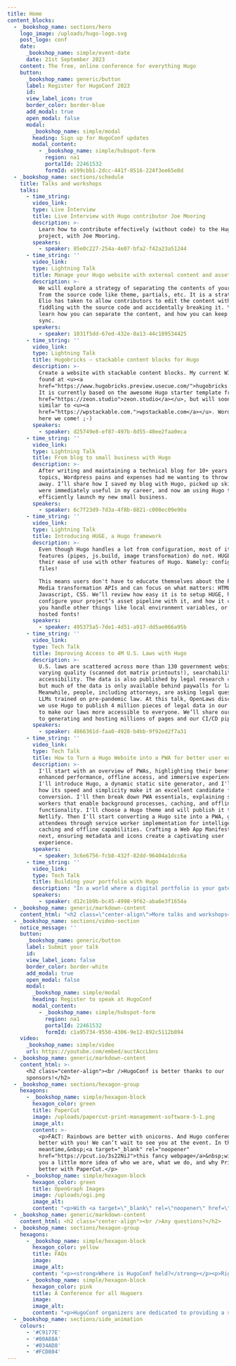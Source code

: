 ```yaml
---
title: Home
content_blocks:
  - _bookshop_name: sections/hero
    logo_image: /uploads/hugo-logo.svg
    post_logo: conf
    date:
      _bookshop_name: simple/event-date
      date: 21st September 2023
    content: The free, online conference for everything Hugo
    button:
      _bookshop_name: generic/button
      label: Register for HugoConf 2023
      id:
      view_label_icon: true
      border_color: border-blue
      add_modal: true
      open_modal: false
      modal:
        _bookshop_name: simple/modal
        heading: Sign up for HugoConf updates
        modal_content:
          - _bookshop_name: simple/hubspot-form
            region: na1
            portalId: 22461532
            formId: e199cbb1-2dcc-441f-8516-224f3ee65e8d
  - _bookshop_name: sections/schedule
    title: Talks and workshops
    talks:
      - time_string:
        video_link:
        type: Live Interview
        title: Live Interview with Hugo contributor Joe Mooring
        description: >-
          Learn how to contribute effectively (without code) to the Hugo
          project, with Joe Mooring.
        speakers:
          - speaker: 85e0c227-254a-4e07-bfa2-f42a23a51244
      - time_string: ''
        video_link:
        type: Lightning Talk
        title: Manage your Hugo website with external content and assets
        description: >-
          We will explore a strategy of separating the contents of your website
          from the source code like theme, partials, etc. It is a strategy that
          Elio has taken to allow contributors to edit the content without
          fiddling with the source code and accidentally breaking it. You will
          learn how you can separate the content, and how you can keep it all in
          sync.
        speakers:
          - speaker: 1031f5dd-67ed-432e-8a13-44c189534425
      - time_string: ''
        video_link:
        type: Lightning Talk
        title: Hugobricks — stackable content blocks for Hugo
        description: >-
          Create a website with stackable content blocks. My current WIP can be
          found at <u><a
          href="https://www.hugobricks.preview.usecue.com/">hugobricks.preview.usecue.com</a></u>.
          It is currently based on the awesome Hugo starter template from <u><a
          href="https://zeon.studio">zeon.studio</a></u>, but will soon be more
          similar to <u><a
          href="https://wpstackable.com.">wpstackable.com</a></u>. WordPress
          here we come! ;-)
        speakers:
          - speaker: d25749e8-ef87-497b-8d55-40ee2faa0eca
      - time_string: ''
        video_link:
        type: Lightning Talk
        title: From blog to small business with Hugo
        description: >-
          After writing and maintaining a technical blog for 10+ years on data
          topics, Wordpress pains and expenses had me wanting to throw it all
          away. I’ll share how I saved my blog with Hugo, picked up skills that
          were immediately useful in my career, and now am using Hugo to
          efficiently launch my new small business.
        speakers:
          - speaker: 6c7f23d9-7d3a-4f8b-8821-c008ec09e90a
      - time_string: ''
        video_link:
        type: Lightning Talk
        title: Introducing HUGE, a Hugo framework
        description: >-
          Even though Hugo handles a lot from configuration, most of its later
          features (pipes, js.build, image transformation) do not. HUGE aligns
          their ease of use with other features of Hugo. Namely: configuration
          files!

          This means users don't have to educate themselves about the Pipes or
          Media transformation APIs and can focus on what matters: HTML,
          Javascript, CSS. We’ll review how easy it is to setup HUGE, how to
          configure your project’s asset pipeline with it, and how it can help
          you handle other things like local environment variables, or self
          hosted fonts!
        speakers:
          - speaker: 495375a5-7de1-4d51-a917-dd5ae066a95b
      - time_string: ''
        video_link:
        type: Tech Talk
        title: Improving Access to 4M U.S. Laws with Hugo
        description: >-
          U.S. laws are scattered across more than 130 government websites with
          varying quality (scanned dot matrix printouts!), searchability, and
          accessibility. The data is also published by legal research companies,
          but much of the data is only available behind paywalls for law firms.
          Meanwhile, people, including attorneys, are asking legal questions to
          LLMs trained on pre-pandemic law. At this talk, OpenLaws discusses how
          we use Hugo to publish 4 million pieces of legal data in our efforts
          to make our laws more accessible to everyone. We’ll share our approach
          to generating and hosting millions of pages and our CI/CD pipeline.
        speakers:
          - speaker: 4866361d-faa0-4928-b4bb-9f92ed2f7a31
      - time_string: ''
        video_link:
        type: Tech Talk
        title: How to Turn a Hugo Website into a PWA for better user engagement
        description: >-
          I'll start with an overview of PWAs, highlighting their benefits like
          enhanced performance, offline access, and immersive experiences. Then
          I'll introduce Hugo, a dynamic static site generator, and I'll explore
          how its speed and simplicity make it an excellent candidate for PWA
          conversion. I'll then break down PWA essentials, explaining service
          workers that enable background processes, caching, and offline
          functionality. I'll choose a Hugo theme and will publish it to
          Netlify. Then I'll start converting a Hugo site into a PWA, guiding
          attendees through service worker implementation for intelligent
          caching and offline capabilities. Crafting a Web App Manifest comes
          next, ensuring metadata and icons create a captivating user
          experience.
        speakers:
          - speaker: 3c6e6756-fcb8-432f-82dd-96404a1dcc6a
      - time_string: ''
        video_link:
        type: Tech Talk
        title: Building your portfolio with Hugo
        description: "In a world where a digital portfolio is your gateway to opportunities, creating an engaging online presence has never been more crucial. In this talk, we will cover how to build an impressive portfolio website using the Hugo framework.<br/>This session is all about action. We'll cover:<br/>\n•\_An introduction to static site generators and their advantages.<br/>\n•\_Step-by-step guidance on setting up Hugo, selecting a suitable theme, and integrating personalized content.<br/>\n•\_Tips for optimizing website performance, responsiveness, and SEO within the Hugo framework.<br/>\n•\_Real-world examples of successful portfolio websites built using Hugo."
        speakers:
          - speaker: d12c1b9b-bc45-4998-9f62-aba6e3f1654a
  - _bookshop_name: generic/markdown-content
    content_html: "<h2 class=\"center-align\">More talks and workshops<br />will be announced soon!</h2><p>\_</p><p>\_</p>"
  - _bookshop_name: sections/video-section
    notice_message: ''
    button:
      _bookshop_name: generic/button
      label: Submit your talk
      id:
      view_label_icon: false
      border_color: border-white
      add_modal: true
      open_modal: false
      modal:
        _bookshop_name: simple/modal
        heading: Register to speak at HugoConf
        modal_content:
          - _bookshop_name: simple/hubspot-form
            region: na1
            portalId: 22461532
            formId: c1a95734-9550-4306-9e12-892c5112b894
    video:
      _bookshop_name: simple/video
      url: https://youtube.com/embed/auctAccLbns
  - _bookshop_name: generic/markdown-content
    content_html: >-
      <h2 class="center-align"><br />HugoConf is better thanks to our
      sponsors!</h2>
  - _bookshop_name: sections/hexagon-group
    hexagons:
      - _bookshop_name: simple/hexagon-block
        hexagon_color: green
        title: PaperCut
        image: /uploads/papercut-print-management-software-5-1.png
        image_alt:
        content: >-
          <p>FACT: Rainbows are better with unicorns. And Hugo conferences are
          better with you! We can’t wait to see you at the event. In the
          meantime,&nbsp;<a target="_blank" rel="noopener"
          href="https://pcut.io/3s22NiJ">this fancy webpage</a>&nbsp;will give
          you a little more idea of who we are, what we do, and why Printers are
          better with PaperCut.</p>
      - _bookshop_name: simple/hexagon-block
        hexagon_color: green
        title: OpenGraph Images
        image: /uploads/ogi.png
        image_alt:
        content: "<p>With <a target=\"_blank\" rel=\"noopener\" href=\"https://opengraphimage.com/?ref=hugoconf\"><strong>OpenGraph Images</strong></a> you can build dynamic images from your existing web stack. OpenGraph images are generated on the fly using parameters from the url and your external data just like a web page.&nbsp;</p><p>\_</p>"
  - _bookshop_name: generic/markdown-content
    content_html: <h2 class="center-align"><br />Any questions?</h2>
  - _bookshop_name: sections/hexagon-group
    hexagons:
      - _bookshop_name: simple/hexagon-block
        hexagon_color: yellow
        title: FAQs
        image:
        image_alt:
        content: "<p><strong>Where is HugoConf held?</strong></p><p>Right here, on this website! On September 21st (PDT), we'll stream the sessions directly on this page.</p><p>\_</p><p><strong>I can't attend! 😭 Will the talks and workshop videos be available to watch later?</strong></p><p>Yes, all sessions will be recorded and publicly available on YouTube.</p>"
      - _bookshop_name: simple/hexagon-block
        hexagon_color: pink
        title: A Conference for all Hugoers
        image:
        image_alt:
        content: "<p>HugoConf organizers are dedicated to providing a safe, inclusive and harassment free environment for all attendees. Please review our <a href=\"/code-of-conduct\">code of conduct</a>, and help build the community by being supportive and constructive.<br />\_</p><p>If you have any questions or suggestions, reach out to <a href=\"mailto:hello@hugoconf.io\">hello@hugoconf.io</a>.</p>"
  - _bookshop_name: sections/side_animation
    colours:
      - '#C9177E'
      - '#00A88A'
      - '#034AD8'
      - '#FCD804'
---
```

